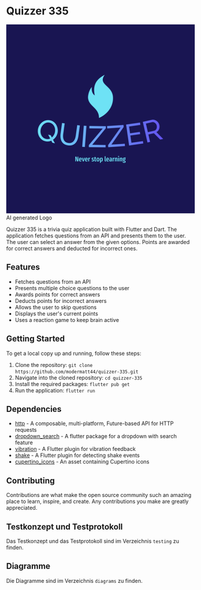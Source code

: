 # Quizzer 335

![Logo](assets/images/logo_color.png)
AI generated Logo

Quizzer 335 is a trivia quiz application built with Flutter and Dart. The application fetches questions from an API and presents them to the user. The user can select an answer from the given options. Points are awarded for correct answers and deducted for incorrect ones.

## Features

- Fetches questions from an API
- Presents multiple choice questions to the user
- Awards points for correct answers
- Deducts points for incorrect answers
- Allows the user to skip questions
- Displays the user's current points
- Uses a reaction game to keep brain active

## Getting Started

To get a local copy up and running, follow these steps:

1. Clone the repository: `git clone https://github.com/modermatt44/quizzer-335.git`
2. Navigate into the cloned repository: `cd quizzer-335`
3. Install the required packages: `flutter pub get`
4. Run the application: `flutter run`

## Dependencies

- [http](https://pub.dev/packages/http) - A composable, multi-platform, Future-based API for HTTP requests
- [dropdown_search](https://pub.dev/packages/dropdown_search) - A flutter package for a dropdown with search feature
- [vibration](https://pub.dev/packages/vibration) - A Flutter plugin for vibration feedback
- [shake](https://pub.dev/packages/shake) - A Flutter plugin for detecting shake events
- [cupertino_icons](https://pub.dev/packages/cupertino_icons) - An asset containing Cupertino icons

## Contributing

Contributions are what make the open source community such an amazing place to learn, inspire, and create. Any contributions you make are greatly appreciated.

## Testkonzept und Testprotokoll

Das Testkonzept und das Testprotokoll sind im Verzeichnis `testing` zu finden.

## Diagramme

Die Diagramme sind im Verzeichnis `diagrams` zu finden.